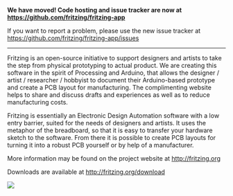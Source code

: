 **We have moved! Code hosting and issue tracker are now at https://github.com/fritzing/fritzing-app**

If you want to report a problem, please use the new issue tracker at https://github.com/fritzing/fritzing-app/issues



---


Fritzing is an open-source initiative to support designers and artists to take the step from physical prototyping to actual product. We are creating this software in the spirit of Processing and Arduino, that allows the designer / artist / researcher / hobbyist to document their Arduino-based prototype and create a PCB layout for manufacturing. The complimenting website helps to share and discuss drafts and experiences as well as to reduce manufacturing costs.

Fritzing is essentially an Electronic Design Automation software with a low entry barrier, suited for the needs of designers and artists. It uses the metaphor of the breadboard, so that it is easy to transfer your hardware sketch to the software. From there it is possible to create PCB layouts for turning it into a robust PCB yourself or by help of a manufacturer.

More information may be found on the project website at http://fritzing.org

Downloads are available at http://fritzing.org/download

[![](http://fritzing.org/static/img/fritzing-preview-bb.png)](http://www.fritzing.org)